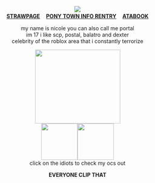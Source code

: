
<div align="center">

![](https://komarev.com/ghpvc/?username=10shadows&label=HOSTILES:&color=orange&style=for-the-badge)
<br><b>[STRAWPAGE](https://postal2redux.straw.page/) ㅤ[PONY TOWN INFO RENTRY](https://rentry.co/angelofdarkness) ㅤ[ATABOOK](https://portal.atabook.org/)</b>
<P>my name is nicole you can also call me portal
<br>im 17 i like scp, postal, balatro and dexter
<br> celebrity of the roblox area that i constantly terrorize
<p><img src="https://images2.imgbox.com/cb/57/kuGriAHv_o.gif" width="225" height="195.05">
<br><a href="https://toyhou.se/30846287.ayan" id=""><img src="https://files.catbox.moe/98pe8u.gif" class="fr-fic fr-dii" width="96" height="96"></a><a href="https://toyhou.se/30846615.harvey" id=""><img src="https://files.catbox.moe/ansn2m.gif" class="fr-fic fr-dii" width="96" height="96"></a>
  <br>click on the idiots to check my ocs out
<p><b>EVERYONE CLIP THAT</b>
</div>
